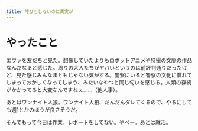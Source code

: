 ```yaml
---
title: 呼びもしないのに真実が
---
```


# やったこと

エヴァを友だちと見た。想像していたよりもロボットアニメや特撮の文脈の作品なんだなぁと感じた。周りの大人たちがヤバいというのは前評判通りだったけど、見た感じみんなまともじゃない気がする。警察にいると警察の文化に慣れてしまっておかしくなってしまう、みたいなやつと同じ匂いを感じる。人類の存続がかかってると大変なんですねぇ……（他人事）。

あとはワンナイト人狼。ワンナイト人狼、だんだんダレてくるので、やるにしても週1とかのほうが良さそうだ。

そんでもって今日は作業。レポートをしてない。やべー。あとは就活。
